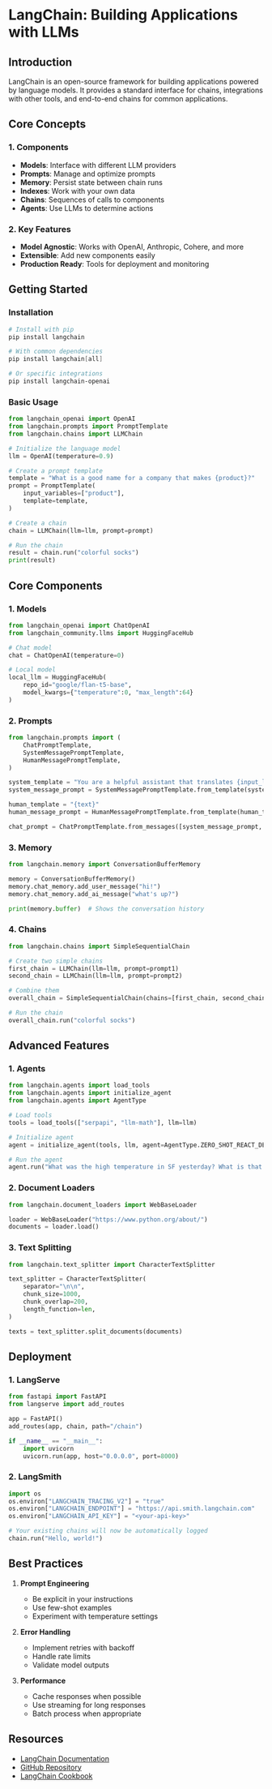 # LangChain: Building Applications with LLMs

## Introduction
LangChain is an open-source framework for building applications powered by language models. It provides a standard interface for chains, integrations with other tools, and end-to-end chains for common applications.

## Core Concepts

### 1. Components
- **Models**: Interface with different LLM providers
- **Prompts**: Manage and optimize prompts
- **Memory**: Persist state between chain runs
- **Indexes**: Work with your own data
- **Chains**: Sequences of calls to components
- **Agents**: Use LLMs to determine actions

### 2. Key Features
- **Model Agnostic**: Works with OpenAI, Anthropic, Cohere, and more
- **Extensible**: Add new components easily
- **Production Ready**: Tools for deployment and monitoring

## Getting Started

### Installation
```powershell
# Install with pip
pip install langchain

# With common dependencies
pip install langchain[all]

# Or specific integrations
pip install langchain-openai
```

### Basic Usage
```python
from langchain_openai import OpenAI
from langchain.prompts import PromptTemplate
from langchain.chains import LLMChain

# Initialize the language model
llm = OpenAI(temperature=0.9)

# Create a prompt template
template = "What is a good name for a company that makes {product}?"
prompt = PromptTemplate(
    input_variables=["product"],
    template=template,
)

# Create a chain
chain = LLMChain(llm=llm, prompt=prompt)

# Run the chain
result = chain.run("colorful socks")
print(result)
```

## Core Components

### 1. Models
```python
from langchain_openai import ChatOpenAI
from langchain_community.llms import HuggingFaceHub

# Chat model
chat = ChatOpenAI(temperature=0)

# Local model
local_llm = HuggingFaceHub(
    repo_id="google/flan-t5-base",
    model_kwargs={"temperature":0, "max_length":64}
)
```

### 2. Prompts
```python
from langchain.prompts import (
    ChatPromptTemplate,
    SystemMessagePromptTemplate,
    HumanMessagePromptTemplate,
)

system_template = "You are a helpful assistant that translates {input_language} to {output_language}."
system_message_prompt = SystemMessagePromptTemplate.from_template(system_template)

human_template = "{text}"
human_message_prompt = HumanMessagePromptTemplate.from_template(human_template)

chat_prompt = ChatPromptTemplate.from_messages([system_message_prompt, human_message_prompt])
```

### 3. Memory
```python
from langchain.memory import ConversationBufferMemory

memory = ConversationBufferMemory()
memory.chat_memory.add_user_message("hi!")
memory.chat_memory.add_ai_message("what's up?")

print(memory.buffer)  # Shows the conversation history
```

### 4. Chains
```python
from langchain.chains import SimpleSequentialChain

# Create two simple chains
first_chain = LLMChain(llm=llm, prompt=prompt1)
second_chain = LLMChain(llm=llm, prompt=prompt2)

# Combine them
overall_chain = SimpleSequentialChain(chains=[first_chain, second_chain], verbose=True)

# Run the chain
overall_chain.run("colorful socks")
```

## Advanced Features

### 1. Agents
```python
from langchain.agents import load_tools
from langchain.agents import initialize_agent
from langchain.agents import AgentType

# Load tools
tools = load_tools(["serpapi", "llm-math"], llm=llm)

# Initialize agent
agent = initialize_agent(tools, llm, agent=AgentType.ZERO_SHOT_REACT_DESCRIPTION, verbose=True)

# Run the agent
agent.run("What was the high temperature in SF yesterday? What is that number raised to the .023 power?")
```

### 2. Document Loaders
```python
from langchain.document_loaders import WebBaseLoader

loader = WebBaseLoader("https://www.python.org/about/")
documents = loader.load()
```

### 3. Text Splitting
```python
from langchain.text_splitter import CharacterTextSplitter

text_splitter = CharacterTextSplitter(
    separator="\n\n",
    chunk_size=1000,
    chunk_overlap=200,
    length_function=len,
)

texts = text_splitter.split_documents(documents)
```

## Deployment

### 1. LangServe
```python
from fastapi import FastAPI
from langserve import add_routes

app = FastAPI()
add_routes(app, chain, path="/chain")

if __name__ == "__main__":
    import uvicorn
    uvicorn.run(app, host="0.0.0.0", port=8000)
```

### 2. LangSmith
```python
import os
os.environ["LANGCHAIN_TRACING_V2"] = "true"
os.environ["LANGCHAIN_ENDPOINT"] = "https://api.smith.langchain.com"
os.environ["LANGCHAIN_API_KEY"] = "<your-api-key>"

# Your existing chains will now be automatically logged
chain.run("Hello, world!")
```

## Best Practices

1. **Prompt Engineering**
   - Be explicit in your instructions
   - Use few-shot examples
   - Experiment with temperature settings

2. **Error Handling**
   - Implement retries with backoff
   - Handle rate limits
   - Validate model outputs

3. **Performance**
   - Cache responses when possible
   - Use streaming for long responses
   - Batch process when appropriate

## Resources
- [LangChain Documentation](https://python.langchain.com/)
- [GitHub Repository](https://github.com/langchain-ai/langchain)
- [LangChain Cookbook](https://github.com/langchain-ai/langchain-cookbook)
